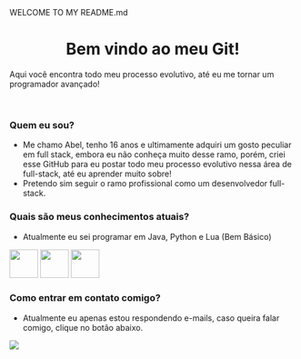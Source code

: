 <!--> WELCOME TO MY README.md </!-->

<h1 align="center"> Bem vindo ao meu Git! </h1>
<p>Aqui você encontra todo meu processo evolutivo, até eu me tornar um programador avançado!</p><br>

### Quem eu sou?
  * Me chamo Abel, tenho 16 anos e ultimamente adquiri um gosto peculiar em full stack, embora eu não conheça muito desse ramo, porém, criei esse GitHub para eu postar todo meu processo evolutivo nessa área de full-stack, até eu aprender muito sobre!
  * Pretendo sim seguir o ramo profissional como um desenvolvedor full-stack.

### Quais são meus conhecimentos atuais?
 * Atualmente eu sei programar em Java, Python e Lua (Bem Básico)

<div style="display: line-block;">
 <img src="https://cdn.jsdelivr.net/gh/devicons/devicon/icons/java/java-original.svg" width="50px" height="50px"/>
 <img src="https://cdn.jsdelivr.net/gh/devicons/devicon/icons/lua/lua-original.svg" width="50px" height="50px"/>
 <img src="https://cdn.jsdelivr.net/gh/devicons/devicon/icons/python/python-original.svg" width="50px" height="50px"/>
</div>

### Como entrar em contato comigo?
 * Atualmente eu apenas estou respondendo e-mails, caso queira falar comigo, clique no botão abaixo.

<a href="https://mail.google.com/mail/u/0/?tab=rm&ogbl#inbox?compose=NZVHGDCRNHMzlBmtlgMWRzWQpGpxpqLhlZXdRqzlkrmmQCFDgKTCqHkKlxrPlmZdHRPXqB" align="center"><img src="https://img.shields.io/badge/Gmail-D14836?style=for-the-badge&logo=gmail&logoColor=white"></a>
